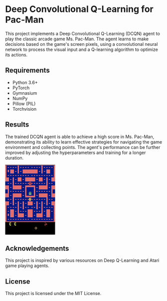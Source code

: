 # Deep Convolutional Q-Learning for Pac-Man

This project implements a Deep Convolutional Q-Learning (DCQN) agent to play the classic arcade game Ms. Pac-Man. The agent learns to make decisions based on the game's screen pixels, using a convolutional neural network to process the visual input and a Q-learning algorithm to optimize its actions.

## Requirements

- Python 3.6+
- PyTorch
- Gymnasium
- NumPy
- Pillow (PIL)
- Torchvision

## Results

The trained DCQN agent is able to achieve a high score in Ms. Pac-Man, demonstrating its ability to learn effective strategies for navigating the game environment and collecting points. The agent's performance can be further improved by adjusting the hyperparameters and training for a longer duration.

![Demo of the application](pac.gif)


## Acknowledgements

This project is inspired by various resources on Deep Q-Learning and Atari game playing agents.

## License

This project is licensed under the MIT License.
